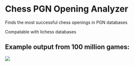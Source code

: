 # Chess PGN Opening Analyzer 

Finds the most successful chess openings in PGN databases

Compatable with lichess databases

## Example output from 100 million games:

![](chess/blob/main/Figures/0-999Black.png)


